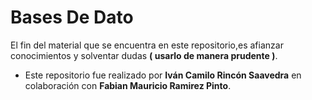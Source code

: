 # Bases De Dato

El fin del material que se encuentra en este repositorio,es afianzar conocimientos y solventar dudas **( usarlo de manera prudente )**.


- Este repositorio fue realizado por **Iván Camilo Rincón Saavedra** en colaboración con **Fabian Mauricio Ramirez Pinto**.

